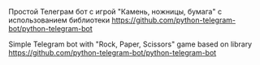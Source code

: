 Простой Телеграм бот с игрой "Камень, ножницы, бумага" с использованием библиотеки https://github.com/python-telegram-bot/python-telegram-bot

Simple Telegram bot with "Rock, Paper, Scissors" game based on library https://github.com/python-telegram-bot/python-telegram-bot
